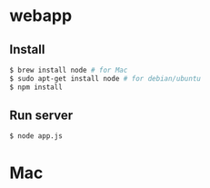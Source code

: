 webapp
======

## Install
```bash
$ brew install node # for Mac
$ sudo apt-get install node # for debian/ubuntu
$ npm install
```

## Run server
```bash
$ node app.js
```
# Mac
